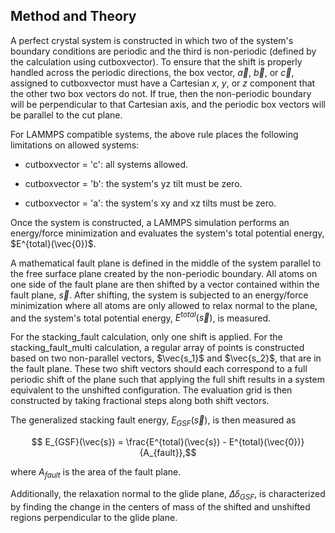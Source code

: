 ## Method and Theory

A perfect crystal system is constructed in which two of the system's boundary conditions are periodic and the third is non-periodic (defined by the calculation using cutboxvector). To ensure that the shift is properly handled across the periodic directions, the box vector, $\vec{a}$, $\vec{b}$, or $\vec{c}$, assigned to cutboxvector must have a Cartesian $x$, $y$, or $z$ component that the other two box vectors do not. If true, then the non-periodic boundary will be perpendicular to that Cartesian axis, and the periodic box vectors will be parallel to the cut plane.

For LAMMPS compatible systems, the above rule places the following limitations on allowed systems:

- cutboxvector = 'c': all systems allowed.

- cutboxvector = 'b': the system's yz tilt must be zero.

- cutboxvector = 'a': the system's xy and xz tilts must be zero.

Once the system is constructed, a LAMMPS simulation performs an energy/force minimization and evaluates the system's total potential energy, $E^{total}(\vec{0})$. 

A mathematical fault plane is defined in the middle of the system parallel to the free surface plane created by the non-periodic boundary. All atoms on one side of the fault plane are then shifted by a vector contained within the fault plane, $\vec{s}$. After shifting, the system is subjected to an energy/force minimization where all atoms are only allowed to relax normal to the plane, and the system's total potential energy, $E^{total}(\vec{s})$, is measured.

For the stacking_fault calculation, only one shift is applied. For the stacking_fault_multi calculation, a regular array of points is constructed based on two non-parallel vectors, $\vec{s_1}$ and $\vec{s_2}$, that are in the fault plane. These two shift vectors should each correspond to a full periodic shift of the plane such that applying the full shift results in a system equivalent to the unshifted configuration. The evaluation grid is then constructed by taking fractional steps along both shift vectors.

The generalized stacking fault energy, $E_{GSF}(\vec{s})$, is then measured as

$$ E_{GSF}(\vec{s}) = \frac{E^{total}(\vec{s}) - E^{total}(\vec{0})}{A_{fault}},$$

where $A_{fault}$ is the area of the fault plane.

Additionally, the relaxation normal to the glide plane, $\Delta\delta_{GSF}$,  is characterized by finding the change in the centers of mass of the shifted and unshifted regions perpendicular to the glide plane.